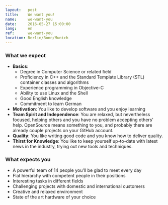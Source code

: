 ```yaml
---
layout:   post
title:    We want you!
name:     we-want-you
date:     2016-05-27 15:00:00
lang:     en
ref:      we-want-you
location: Berlin/Bonn/Munich
---
```


### What we expect

- **Basics**:
    + Degree in Computer Science or related field
    + Proficiency in C++ and the Standard Template Library (STL) container classes and algorithms
    + Experience programming in Objective-C
    + Ability to use Linux and the Shell
    + Good English knowledge
    + Commitment to learn German
- **Motivation**: You like to develop software and you enjoy learning
- **Team Spirit and Independence**: You are relaxed, but nevertheless focused, helping others and you have no problem accepting others' help. OpenSource means something to you, and probably there are already couple projects on your GitHub account.
- **Quality**: You like writing good code and you know how to deliver quality.
- **Thirst for Knowledge**: You like to keep yourself up-to-date with latest news in the industry, trying out new tools and techniques.

### What expects you

- A powerful team of 14 people you'll be glad to meet every day
- Flat hierarchy with competent people in their positions
- Interesting tasks in different fields
- Challenging projects with domestic and international customers
- Creative and relaxed environment
- State of the art hardware of your choice
